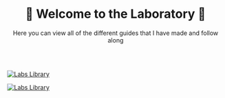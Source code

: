 
<div align="center">
  
<h1> 🧪 Welcome to the Laboratory 🧪 </h1>


<p> Here you can view all of the different guides that I have made and follow along</p>

</div>

<br>

<br>

[![Labs Library](https://img.shields.io/badge/Custom%20Domain%20Nginx%20Web%20Server-58CC02?style=for-the-badge&logo=accenture&logoColor=white)](https://github.com/JunedConnect/Lab_Custom-Domain-Nginx)

[![Labs Library](https://img.shields.io/badge/High%20Availability%20Nginx%20Web%20Server%20with%20Health%20Check-A2F572?style=for-the-badge&logo=accenture&logoColor=white)](https://github.com/JunedConnect/Lab_HA-Nginx)
